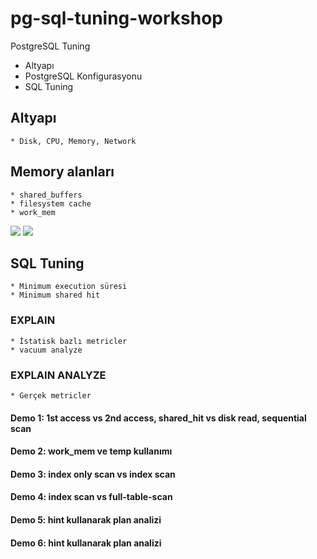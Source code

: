 # pg-sql-tuning-workshop

PostgreSQL Tuning

* Altyapı
* PostgreSQL Konfigurasyonu
* SQL Tuning


## Altyapı
    * Disk, CPU, Memory, Network

## Memory alanları


    * shared_buffers
    * filesystem cache    
    * work_mem


![](https://distributedsystemsauthority.com/wp-content/uploads/2019/10/Slide3-1024x768.jpg)
![](https://severalnines.com/sites/default/files/blog/node_5287/image1.png)


## SQL Tuning
    * Minimum execution süresi
    * Minimum shared hit

### EXPLAIN
    * İstatisk bazlı metricler
    * vacuum analyze 

### EXPLAIN ANALYZE
    * Gerçek metricler

#### Demo 1: 1st access vs 2nd access, shared_hit vs disk read, sequential scan

#### Demo 2: work_mem ve temp kullanımı

#### Demo 3: index only scan vs index scan

#### Demo 4: index scan vs full-table-scan

#### Demo 5: hint kullanarak plan analizi

#### Demo 6: hint kullanarak plan analizi




